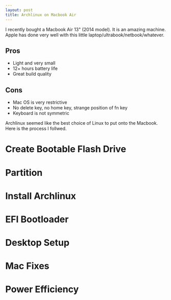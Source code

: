 ```yaml
---
layout: post
title: Archlinux on Macbook Air
---
```


I recently bought a Macbook Air 13" (2014 model). It is an amazing machine. Apple has done very well with this little laptop/ultrabook/netbook/whatever.

## Pros

* Light and very small
* 12+ hours battery life
* Great build quality

## Cons

* Mac OS is very restrictive
* No delete key, no home key, strange position of fn key
* Keyboard is not symmetric

Archlinux seemed like the best choice of Linux to put onto the Macbook. Here is the process I follwed.

# Create Bootable Flash Drive

# Partition

# Install Archlinux

# EFI Bootloader

# Desktop Setup

# Mac Fixes

# Power Efficiency
